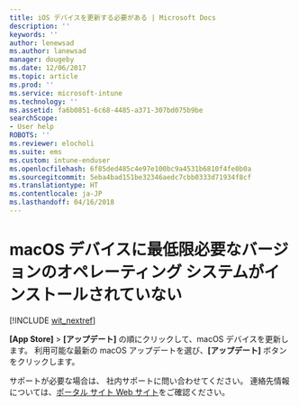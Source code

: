 ```yaml
---
title: iOS デバイスを更新する必要がある | Microsoft Docs
description: ''
keywords: ''
author: lenewsad
ms.author: lanewsad
manager: dougeby
ms.date: 12/06/2017
ms.topic: article
ms.prod: ''
ms.service: microsoft-intune
ms.technology: ''
ms.assetid: fa6b0851-6c68-4485-a371-307bd075b9be
searchScope:
- User help
ROBOTS: ''
ms.reviewer: elocholi
ms.suite: ems
ms.custom: intune-enduser
ms.openlocfilehash: 6f85ded485c4e97e100bc9a4531b6810f4fe0b0a
ms.sourcegitcommit: 5eba4bad151be32346aedc7cbb0333d71934f8cf
ms.translationtype: HT
ms.contentlocale: ja-JP
ms.lasthandoff: 04/16/2018
---
```

# <a name="your-macos-device-doesnt-have-the-required-minimum-operating-system-version"></a>macOS デバイスに最低限必要なバージョンのオペレーティング システムがインストールされていない

[!INCLUDE [wit_nextref](includes/end-user-os-update-guidance.md)]

**[App Store]** > **[アップデート]** の順にクリックして、macOS デバイスを更新します。 利用可能な最新の macOS アップデートを選び、**[アップデート]** ボタンをクリックします。

サポートが必要な場合は、 社内サポートに問い合わせてください。 連絡先情報については、[ポータル サイト Web サイト](https://portal.manage.microsoft.com#HelpDeskDialog)をご確認ください。
